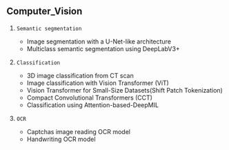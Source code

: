 ## Computer_Vision

1. `Semantic segmentation`
   * Image segmentation with a U-Net-like architecture
   * Multiclass semantic segmentation using DeepLabV3+

2. `Classification`
   * 3D image classification from CT scan
   * Image classification with Vision Transformer (ViT)
   * Vision Transformer for Small-Size Datasets(Shift Patch Tokenization)
   * Compact Convolutional Transformers (CCT)
   * Classification using Attention-based-DeepMIL
3. `OCR`
   * Captchas image reading OCR model
   * Handwriting OCR model